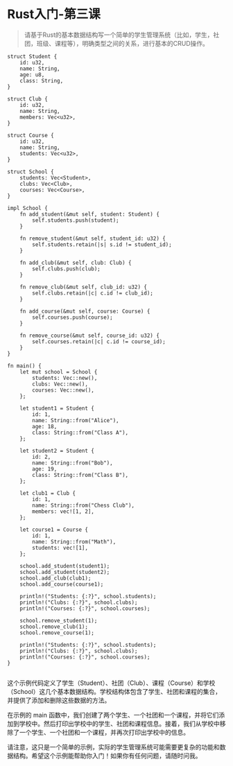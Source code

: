 # Rust入门-第三课
>请基于Rust的基本数据结构写一个简单的学生管理系统（比如，学生，社团，班级、课程等），明确类型之间的关系，进行基本的CRUD操作。
``````
struct Student {
    id: u32,
    name: String,
    age: u8,
    class: String,
}

struct Club {
    id: u32,
    name: String,
    members: Vec<u32>,
}

struct Course {
    id: u32,
    name: String,
    students: Vec<u32>,
}

struct School {
    students: Vec<Student>,
    clubs: Vec<Club>,
    courses: Vec<Course>,
}

impl School {
    fn add_student(&mut self, student: Student) {
        self.students.push(student);
    }

    fn remove_student(&mut self, student_id: u32) {
        self.students.retain(|s| s.id != student_id);
    }

    fn add_club(&mut self, club: Club) {
        self.clubs.push(club);
    }

    fn remove_club(&mut self, club_id: u32) {
        self.clubs.retain(|c| c.id != club_id);
    }

    fn add_course(&mut self, course: Course) {
        self.courses.push(course);
    }

    fn remove_course(&mut self, course_id: u32) {
        self.courses.retain(|c| c.id != course_id);
    }
}

fn main() {
    let mut school = School {
        students: Vec::new(),
        clubs: Vec::new(),
        courses: Vec::new(),
    };

    let student1 = Student {
        id: 1,
        name: String::from("Alice"),
        age: 18,
        class: String::from("Class A"),
    };

    let student2 = Student {
        id: 2,
        name: String::from("Bob"),
        age: 19,
        class: String::from("Class B"),
    };

    let club1 = Club {
        id: 1,
        name: String::from("Chess Club"),
        members: vec![1, 2],
    };

    let course1 = Course {
        id: 1,
        name: String::from("Math"),
        students: vec![1],
    };

    school.add_student(student1);
    school.add_student(student2);
    school.add_club(club1);
    school.add_course(course1);

    println!("Students: {:?}", school.students);
    println!("Clubs: {:?}", school.clubs);
    println!("Courses: {:?}", school.courses);

    school.remove_student(1);
    school.remove_club(1);
    school.remove_course(1);

    println!("Students: {:?}", school.students);
    println!("Clubs: {:?}", school.clubs);
    println!("Courses: {:?}", school.courses);
}


``````
这个示例代码定义了学生（Student）、社团（Club）、课程（Course）和学校（School）这几个基本数据结构。学校结构体包含了学生、社团和课程的集合，并提供了添加和删除这些数据的方法。

在示例的 main 函数中，我们创建了两个学生、一个社团和一个课程，并将它们添加到学校中。然后打印出学校中的学生、社团和课程信息。接着，我们从学校中移除了一个学生、一个社团和一个课程，并再次打印出学校中的信息。

请注意，这只是一个简单的示例，实际的学生管理系统可能需要更复杂的功能和数据结构。希望这个示例能帮助你入门！如果你有任何问题，请随时问我。